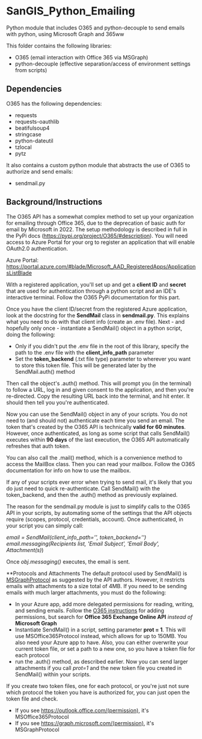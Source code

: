 # SanGIS_Python_Emailing
 Python module that includes O365 and python-decouple to send emails with python, using Microsoft Graph and 365ww

This folder contains the following libraries:
 - O365 (email interaction with Office 365 via MSGraph)
 - python-decouple (effective separation/access of environment settings from scripts)

## Dependencies
O365 has the following dependencies:
 - requests
 - requests-oauthlib
 - beatifulsoup4
 - stringcase
 - python-dateutil
 - tzlocal
 - pytz

It also contains a custom python module that abstracts the use of O365 to authorize and send emails:
 - sendmail.py

## Background/Instructions
The O365 API has a somewhat complex method to set up your organization for emailing
through Office 365, due to the deprecation of basic auth for email by Microsoft in 2022. The
setup methodology is described in full in the PyPi docs (https://pypi.org/project/O365/#description).
You will need access to Azure Portal for your org to register an application that will enable
OAuth2.0 authentication.

Azure Portal: https://portal.azure.com/#blade/Microsoft_AAD_RegisteredApps/ApplicationsListBlade

With a registered application, you'll set up and get a **client ID** and **secret** that are used
for authentication through a python script and an IDE's interactive terminal. Follow the O365 PyPi
documentation for this part. 

Once you have the client ID/secret from the registered Azure application, look at the docstring for the
**SendMail** class in **sendmail.py**. This explains what you need to do with that client info (create an .env 
file). Next - and hopefully only once - instantiate a SendMail() object in a python script, doing the following:
 - Only if you didn't put the .env file in the root of this library, specify the path to the .env file
   with the **client_info_path** parameter 
 - Set the **token_backend** (.txt file type) parameter to wherever you want to store this token file. This
   will be generated later by the SendMail.auth() method

Then call the object's .auth() method. This will prompt you (in the terminal) to follow a URL, log in and
given consent to the application, and then you're re-directed. Copy the resulting URL back into the terminal,
and hit enter. It should then tell you you're authenticated. 

Now you can use the SendMail() object in any of your scripts. You do not need to (and should not)
authenticate each time you send an email. The token that's created by the O365 API is technically 
**valid for 60 minutes**. However, once authenticated, as long as some script that calls SendMail() 
executes within **90 days** of the last execution, the O365 API automatically refreshes that auth
token. 

You can also call the .mail() method, which is a convenience method to access the MailBox class. Then
you can read your mailbox. Follow the O365 documentation for info on how to use the mailbox. 

If any of your scripts ever error when trying to send mail, it's likely that you do just need to
quick re-authenticate. Call SendMail() with the token_backend, and then the .auth() method as
previously explained.

The reason for the sendmail.py module is just to simplify calls to the O365 API in your scripts, 
by automating some of the settings that the API objects require (scopes, protocol, credentials,
account). Once authenticated, in your script you can simply call:

  *email = SendMail(client_info_path='', token_backend='')*  
  *email.messaging(Recipients list, 'Email Subject', 'Email Body', Attachment(s)*)  

Once *obj.messaging()* executes, the email is sent. 

**Protocols and Attachments
The default protocol used by SendMail() is [MSGraphProtocol](https://o365.github.io/python-o365/latest/usage/connection.html#protocols) 
as suggested by the API authors. However, it restricts emails with attachments to a size total of 4MB. If
you need to be sending emails with much larger attachments, you must do the following:
  - In your Azure app, add more delegated permissions for reading, writing, and sending emails. Follow the
    [O365 instructions](https://pypi.org/project/O365/#:~:text=AUTHENTICATION%20STEPS) for adding permissions,
    but search for **Office 365 Exchange Online API** *instead of* **Microsoft Graph**
  - Instantiate SendMail() in a script, setting parameter **prot = 1**. This will use MSOffice365Protocol instead,
    which allows for up to 150MB. You also need your Azure app to have. Also, you can either overwrite your
    current token file, or set a path to a new one, so you have a token file for each protocol
  - run the .auth() method, as described earlier. Now you can send larger attachments if you call *prot=1*
    and the new token file you created in SendMail() within your scripts.
    
If you create two token files, one for each protocol, or you're just not sure which protocol the
token you have is authorized for, you can just open the token file and check.
  - If you see https://outlook.office.com/(permission), it's MSOffice365Protocol
  - If you see https://graph.microsoft.com/(permission), it's MSGraphProtocol
